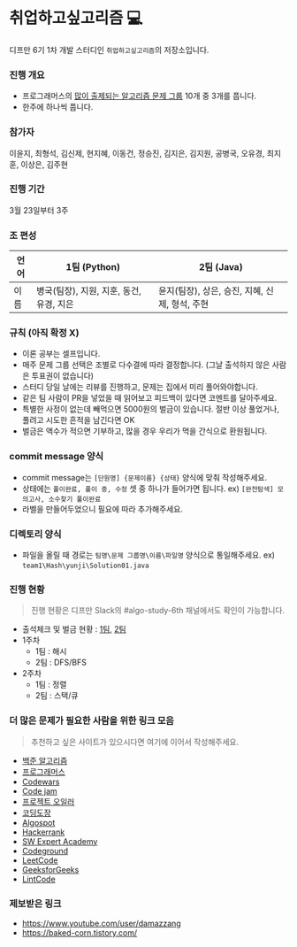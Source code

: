 취업하고싶고리즘 :computer:
===========================

디프만 6기 1차 개발 스터디인 `취업하고싶고리즘`의 저장소입니다.

### 진행 개요

-	프로그래머스의 [많이 출제되는 알고리즘 문제 그룹](https://programmers.co.kr/learn/challenges) 10개 중 3개를 풉니다.
-	한주에 하나씩 풉니다.

### 참가자

이윤지, 최형석, 김신제, 현지혜, 이동건, 정승진, 김지은, 김지원, 공병국, 오유경, 최지훈, 이상은, 김주현

### 진행 기간

3월 23일부터 3주

### 조 편성

| 언어 | 1팀 (Python)           | 2팀 (Java)                   |
|------|------------------------|------------------------------|
| 이름 | 병국(팀장), 지원, 지훈, 동건, 유경, 지은 | 윤지(팀장), 상은, 승진, 지혜, 신제, 형석, 주현 |

### 규칙 (아직 확정 X)

-	이론 공부는 셀프입니다.
-	매주 문제 그룹 선택은 조별로 다수결에 따라 결정합니다. (그날 출석하지 않은 사람은 투표권이 없습니다)
-	스터디 당일 날에는 리뷰를 진행하고, 문제는 집에서 미리 풀어와야합니다.
-	같은 팀 사람이 PR을 넣었을 때 읽어보고 피드백이 있다면 코멘트를 달아주세요.
-	특별한 사정이 없는데 빼먹으면 5000원의 벌금이 있습니다. 절반 이상 풀었거나, 풀려고 시도한 흔적을 남긴다면 OK
-	벌금은 액수가 적으면 기부하고, 많을 경우 우리가 먹을 간식으로 환원됩니다.

### commit message 양식

-	commit message는 `[단원명] {문제이름} {상태}` 양식에 맞춰 작성해주세요.
-	상태에는 `풀이완료, 풀이 중, 수정` 셋 중 하나가 들어가면 됩니다. ex) `[완전탐색] 모의고사, 소수찾기 풀이완료`
-   라벨을 만들어두었으니 필요에 따라 추가해주세요.

### 디렉토리 양식
- 파일을 올릴 때 경로는 `팀명\문제 그룹명\이름\파일명` 양식으로 통일해주세요. ex) `team1\Hash\yunji\Solution01.java`

### 진행 현황

> 진행 현황은 디프만 Slack의 #algo-study-6th 채널에서도 확인이 가능합니다.
- 출석체크 및 벌금 현황 : [1팀](https://github.com/depromeet/algorithm-6th/blob/master/team1-status.md), [2팀](https://github.com/depromeet/algorithm-6th/blob/master/team2-status.md)
- 1주차
  - 1팀 : 해시
  - 2팀 : DFS/BFS
- 2주차
  - 1팀 : 정렬
  - 2팀 : 스택/큐

### 더 많은 문제가 필요한 사람을 위한 링크 모음

> 추천하고 싶은 사이트가 있으시다면 여기에 이어서 작성해주세요.

-	[백준 알고리즘](https://www.acmicpc.net/)
-	[프로그래머스](https://programmers.co.kr/)
-	[Codewars](https://www.codewars.com/)
-	[Code jam](https://code.google.com/codejam/)
-	[프로젝트 오일러](http://euler.synap.co.kr/prob_list.php)
-	[코딩도장](http://codingdojang.com/)
-	[Algospot](https://algospot.com/judge/problem/list/)
-	[Hackerrank](https://www.hackerrank.com/)
-	[SW Expert Academy](https://swexpertacademy.com/main/main.do)
-	[Codeground](https://www.codeground.org/)
-	[LeetCode](https://leetcode.com/)
-	[GeeksforGeeks](https://www.geeksforgeeks.org/)
-	[LintCode](https://www.lintcode.com/)

### 제보받은 링크
- https://www.youtube.com/user/damazzang
- https://baked-corn.tistory.com/
